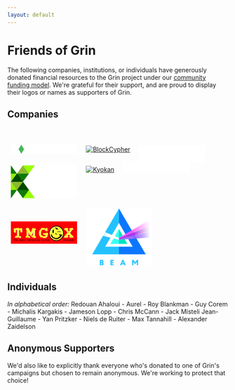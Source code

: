 ```yaml
---
layout: default
---
```

# Friends of Grin

The following companies, institutions, or individuals have generously donated financial resources to the Grin project under our [community funding model](funding.md). We're grateful for their support, and are proud to display their logos or names as supporters of Grin.

## Companies

[<img src="assets/images/logos/bitonic-white.png" width="30%" style="padding:8px;vertical-align:middle;" title="Bitonic">](https://www.bitonic.nl/)
[<img src="assets/images/logos/blockcypher_logo_white.svg" width="30%" style="padding:8px;vertical-align:middle;" title="BlockCypher">](https://www.blockcypher.com/)
[<img src="assets/images/logos/cypher_capital.png" width="30%" style="padding:8px 0px 8px 8px;position: relative; top: 34px;" title="Cypher Capital">](http://cyphercapital.net)
[<img src="assets/images/logos/kr1_med.png" width="30%" style="padding:8px;vertical-align:left;position: relative; top: 10px" title="KR1">](https://www.kryptonite1.co/)
[<img src="assets/images/logos/kyokan_teal_white.png" width="30%" style="padding:8px;vertical-align:middle;position: relative; top: -60px;" title="Kyokan">](https://kyokan.io/)
[<img src="assets/images/logos/hashrabbit.png" width="30%" style="padding:8px;vertical-align:middle;position: relative; top: -65px;" title="Hashrabbit">](https://hashrabbit.co/)
[<img src="assets/images/logos/tmgox-logo.jpg" width="30%" style="padding:8px;vertical-align:middle;position: relative; top: -10px" title="TMGOX">](https://tmgox.com/)
[<img src="assets/images/logos/beam_logo.png" style="padding:8px;vertical-align:middle;position: relative;" height="30%" width="30%" title="Beam">](https://www.beam-mw.com)


## Individuals
_In alphabetical order:_
Redouan Ahaloui - Aurel - Roy Blankman - Guy Corem - Michalis Kargakis - Jameson Lopp - Chris McCann - Jack Misteli Jean-Guillaume - Yan Pritzker - Niels de Ruiter - Max Tannahill - Alexander Zaidelson

## Anonymous Supporters

We'd also like to explicitly thank everyone who's donated to one of Grin's campaigns but chosen to remain anonymous. We're working to protect that choice!
